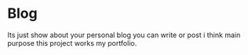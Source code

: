 # Blog
Its just show about your personal blog you can write or post i think main purpose this project works my portfolio.
